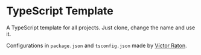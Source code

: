 # TypeScript Template

A TypeScript template for all projects. Just clone, change the name and use it.

Configurations in `package.json` and `tsconfig.json` made by [Víctor
Raton](https://br.linkedin.com/in/vraton).
